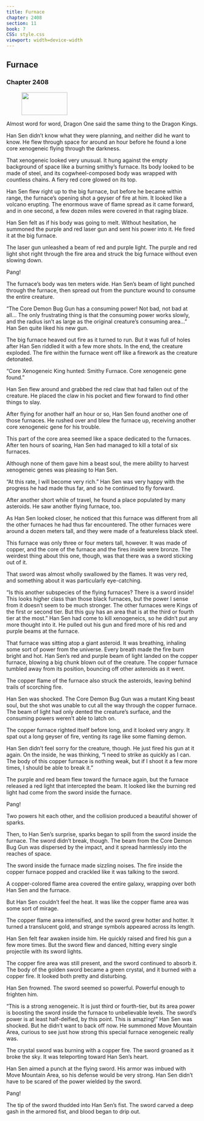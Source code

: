 ```yaml
---
title: Furnace
chapter: 2408
section: 11
book: 7
CSS: style.css
viewport: width=device-width
---
```


## Furnace

### Chapter 2408

<figure>
	<img src="../Images/gem.gif" alt="" id="gem" width="120" height="60" />
</figure>

Almost word for word, Dragon One said the same thing to the Dragon Kings.

Han Sen didn’t know what they were planning, and neither did he want to know. He flew through space for around an hour before he found a lone core xenogeneic flying through the darkness.

That xenogeneic looked very unusual. It hung against the empty background of space like a burning smithy’s furnace. Its body looked to be made of steel, and its cogwheel-composed body was wrapped with countless chains. A fiery red core glowed on its top.

Han Sen flew right up to the big furnace, but before he became within range, the furnace’s opening shot a geyser of fire at him. It looked like a volcano erupting. The enormous wave of flame spread as it came forward, and in one second, a few dozen miles were covered in that raging blaze.

Han Sen felt as if his body was going to melt. Without hesitation, he summoned the purple and red laser gun and sent his power into it. He fired it at the big furnace.

The laser gun unleashed a beam of red and purple light. The purple and red light shot right through the fire area and struck the big furnace without even slowing down.

Pang!

The furnace’s body was ten meters wide. Han Sen’s beam of light punched through the furnace, then spread out from the puncture wound to consume the entire creature.

“The Core Demon Bug Gun has a consuming power! Not bad, not bad at all… The only frustrating thing is that the consuming power works slowly, and the radius isn’t as large as the original creature’s consuming area…” Han Sen quite liked his new gun.

The big furnace heaved out fire as it turned to run. But it was full of holes after Han Sen riddled it with a few more shots. In the end, the creature exploded. The fire within the furnace went off like a firework as the creature detonated.

“Core Xenogeneic King hunted: Smithy Furnace. Core xenogeneic gene found.”

Han Sen flew around and grabbed the red claw that had fallen out of the creature. He placed the claw in his pocket and flew forward to find other things to slay.

After flying for another half an hour or so, Han Sen found another one of those furnaces. He rushed over and blew the furnace up, receiving another core xenogeneic gene for his trouble.

This part of the core area seemed like a space dedicated to the furnaces. After ten hours of soaring, Han Sen had managed to kill a total of six furnaces.

Although none of them gave him a beast soul, the mere ability to harvest xenogeneic genes was pleasing to Han Sen.

“At this rate, I will become very rich.” Han Sen was very happy with the progress he had made thus far, and so he continued to fly forward.

After another short while of travel, he found a place populated by many asteroids. He saw another flying furnace, too.

As Han Sen looked closer, he noticed that this furnace was different from all the other furnaces he had thus far encountered. The other furnaces were around a dozen meters tall, and they were made of a featureless black steel.

This furnace was only three or four meters tall, however. It was made of copper, and the core of the furnace and the fires inside were bronze. The weirdest thing about this one, though, was that there was a sword sticking out of it.

That sword was almost wholly swallowed by the flames. It was very red, and something about it was particularly eye-catching.

“Is this another subspecies of the flying furnaces? There is a sword inside! This looks higher class than those black furnaces, but the power I sense from it doesn’t seem to be much stronger. The other furnaces were Kings of the first or second tier. But this guy has an area that is at the third or fourth tier at the most.” Han Sen had come to kill xenogeneics, so he didn’t put any more thought into it. He pulled out his gun and fired more of his red and purple beams at the furnace.

That furnace was sitting atop a giant asteroid. It was breathing, inhaling some sort of power from the universe. Every breath made the fire burn bright and hot. Han Sen’s red and purple beam of light landed on the copper furnace, blowing a big chunk blown out of the creature. The copper furnace tumbled away from its position, bouncing off other asteroids as it went.

The copper flame of the furnace also struck the asteroids, leaving behind trails of scorching fire.

Han Sen was shocked. The Core Demon Bug Gun was a mutant King beast soul, but the shot was unable to cut all the way through the copper furnace. The beam of light had only dented the creature’s surface, and the consuming powers weren’t able to latch on.

The copper furnace righted itself before long, and it looked very angry. It spat out a long geyser of fire, venting its rage like some flaming demon.

Han Sen didn’t feel sorry for the creature, though. He just fired his gun at it again. On the inside, he was thinking, “I need to strike as quickly as I can. The body of this copper furnace is nothing weak, but if I shoot it a few more times, I should be able to break it.”

The purple and red beam flew toward the furnace again, but the furnace released a red light that intercepted the beam. It looked like the burning red light had come from the sword inside the furnace.

Pang!

Two powers hit each other, and the collision produced a beautiful shower of sparks.

Then, to Han Sen’s surprise, sparks began to spill from the sword inside the furnace. The sword didn’t break, though. The beam from the Core Demon Bug Gun was dispersed by the impact, and it spread harmlessly into the reaches of space.

The sword inside the furnace made sizzling noises. The fire inside the copper furnace popped and crackled like it was talking to the sword.

A copper-colored flame area covered the entire galaxy, wrapping over both Han Sen and the furnace.

But Han Sen couldn’t feel the heat. It was like the copper flame area was some sort of mirage.

The copper flame area intensified, and the sword grew hotter and hotter. It turned a translucent gold, and strange symbols appeared across its length.

Han Sen felt fear awaken inside him. He quickly raised and fired his gun a few more times. But the sword flew and danced, hitting every single projectile with its sword lights.

The copper fire area was still present, and the sword continued to absorb it. The body of the golden sword became a green crystal, and it burned with a copper fire. It looked both pretty and disturbing.

Han Sen frowned. The sword seemed so powerful. Powerful enough to frighten him.

“This is a strong xenogeneic. It is just third or fourth-tier, but its area power is boosting the sword inside the furnace to unbelievable levels. The sword’s power is at least half-deified, by this point. This is amazing!” Han Sen was shocked. But he didn’t want to back off now. He summoned Move Mountain Area, curious to see just how strong this special furnace xenogeneic really was.

The crystal sword was burning with a copper fire. The sword groaned as it broke the sky. It was teleporting toward Han Sen’s heart.

Han Sen aimed a punch at the flying sword. His armor was imbued with Move Mountain Area, so his defense would be very strong. Han Sen didn’t have to be scared of the power wielded by the sword.

Pang!

The tip of the sword thudded into Han Sen’s fist. The sword carved a deep gash in the armored fist, and blood began to drip out.